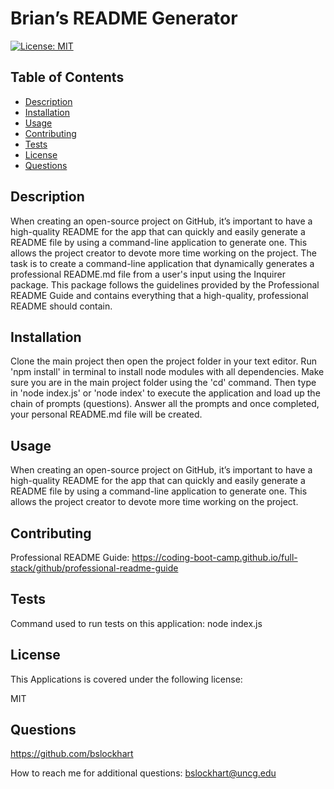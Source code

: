 # Brian’s README Generator
[![License: MIT](https://img.shields.io/badge/License-MIT-yellow.svg)](https://opensource.org/licenses/MIT)


## Table of Contents
- [Description](#Description)
- [Installation](#Installation)
- [Usage](#Usage)
- [Contributing](#Contributing)
- [Tests](#Tests)
- [License](#License)
- [Questions](#Questions)

##

## Description
When creating an open-source project on GitHub, it’s important to have a high-quality README for the app that can quickly and easily generate a README file by using a command-line application to generate one. This allows the project creator to devote more time working on the project. The task is to create a command-line application that dynamically generates a professional README.md file from a user's input using the Inquirer package. This package follows the guidelines provided by the Professional README Guide and contains everything that a high-quality, professional README should contain. 

## Installation
Clone the main project then open the project folder in your text editor. Run 'npm install' in terminal to install node modules with all dependencies. Make sure you are in the main project folder using the 'cd' command. Then type in 'node index.js' or 'node index' to execute the application and load up the chain of prompts (questions). Answer all the prompts and once completed, your personal README.md file will be created.

## Usage
When creating an open-source project on GitHub, it’s important to have a high-quality README for the app that can quickly and easily generate a README file by using a command-line application to generate one. This allows the project creator to devote more time working on the project.

## Contributing
Professional README Guide: https://coding-boot-camp.github.io/full-stack/github/professional-readme-guide

## Tests
Command used to run tests on this application: node index.js

## License

This Applications is covered under the following license:

MIT

## Questions
https://github.com/bslockhart 

How to reach me for additional questions: bslockhart@uncg.edu
